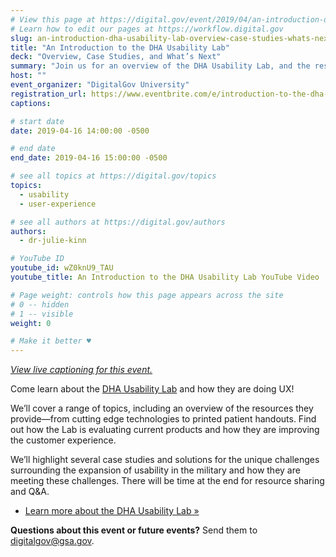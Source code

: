 ```yaml
---
# View this page at https://digital.gov/event/2019/04/an-introduction-dha-usability-lab
# Learn how to edit our pages at https://workflow.digital.gov
slug: an-introduction-dha-usability-lab-overview-case-studies-whats-next
title: "An Introduction to the DHA Usability Lab"
deck: "Overview, Case Studies, and What’s Next"
summary: "Join us for an overview of the DHA Usability Lab, and the resources they provide to improve customer experience."
host: ""
event_organizer: "DigitalGov University"
registration_url: https://www.eventbrite.com/e/introduction-to-the-dha-usability-lab-overview-case-studies-whats-next-registration-59327626528
captions: 

# start date
date: 2019-04-16 14:00:00 -0500

# end date
end_date: 2019-04-16 15:00:00 -0500

# see all topics at https://digital.gov/topics
topics: 
  - usability
  - user-experience

# see all authors at https://digital.gov/authors
authors: 
  - dr-julie-kinn

# YouTube ID
youtube_id: wZ0knU9_TAU
youtube_title: An Introduction to the DHA Usability Lab YouTube Video

# Page weight: controls how this page appears across the site
# 0 -- hidden
# 1 -- visible
weight: 0

# Make it better ♥
---
```


_[View live captioning for this event.](https://www.captionedtext.com/client/event.aspx?EventID=3953012&CustomerID=321)_

Come learn about the [DHA Usability Lab](https://health.mil/About-MHS/OASDHA/Defense-Health-Agency/Operations/Clinical-Support-Division/Connected-Health/Usability-Lab) and how they are doing UX!

We’ll cover a range of topics, including an overview of the resources they provide—from cutting edge technologies to printed patient handouts. Find out how the Lab is evaluating current products and how they are improving the customer experience.

We’ll highlight several case studies and solutions for the unique challenges surrounding the expansion of usability in the military and how they are meeting these challenges. There will be time at the end for resource sharing and Q&A.

- [Learn more about the DHA Usability Lab »](https://health.mil/About-MHS/OASDHA/Defense-Health-Agency/Operations/Clinical-Support-Division/Connected-Health/Usability-Lab)

**Questions about this event or future events?** Send them to digitalgov@gsa.gov.
